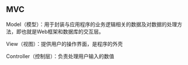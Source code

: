 ## MVC

Model（模型）：用于封装与应用程序的业务逻辑相关的数据及对数据的处理方法，即也就是Web框架和数据库的交互层。



View（视图）：提供用户的操作界面，是程序的外壳

Controller（控制层）：负责处理用户输入的数值

